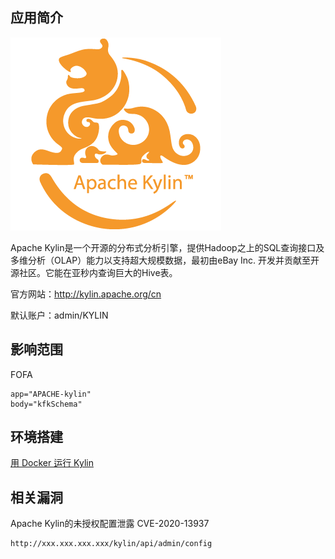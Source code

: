 ## 应用简介

![](kylin_logo.png)

Apache Kylin是一个开源的分布式分析引擎，提供Hadoop之上的SQL查询接口及多维分析（OLAP）能力以支持超大规模数据，最初由eBay Inc. 开发并贡献至开源社区。它能在亚秒内查询巨大的Hive表。

官方网站：http://kylin.apache.org/cn

默认账户：admin/KYLIN

## 影响范围

FOFA

```http
app="APACHE-kylin"
body="kfkSchema"
```

## 环境搭建

[用 Docker 运行 Kylin](http://kylin.apache.org/cn/docs/install/kylin_docker.html)

## 相关漏洞

Apache Kylin的未授权配置泄露 CVE-2020-13937

```
http://xxx.xxx.xxx.xxx/kylin/api/admin/config
```
